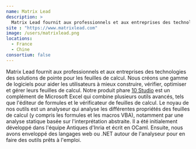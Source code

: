 ```yaml
---
name: Matrix Lead
description: >
  Matrix Lead fournit aux professionnels et aux entreprises des technologies des solutions de pointe pour les feuilles de calcul
site : "https://www.matrixlead.com"
image: /users/matrixlead.png
locations:
  - France
  - Chine
consortium: false
---
```


Matrix Lead fournit aux professionnels et aux entreprises des technologies des solutions de pointe pour les feuilles de calcul. Nous créons une gamme de logiciels pour aider les utilisateurs à mieux construire, vérifier, optimiser et gérer leurs feuilles de calcul. Notre produit phare [10 Studio](https://www.10studio.tech) est un complément de Microsoft Excel qui combine plusieurs outils avancés, tels que l'éditeur de formules et le vérificateur de feuilles de calcul. Le noyau de nos outils est un analyseur qui analyse les différentes propriétés des feuilles de calcul (y compris les formules et les macros VBA), notamment par une analyse statique basée sur l'interprétation abstraite. Il a été initialement développé dans l'équipe Antiques d'Inria et écrit en OCaml. Ensuite, nous avons enveloppé des langages web ou .NET autour de l'analyseur pour en faire des outils prêts à l'emploi.
